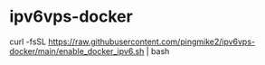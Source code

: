 # ipv6vps-docker

curl -fsSL https://raw.githubusercontent.com/pingmike2/ipv6vps-docker/main/enable_docker_ipv6.sh | bash
